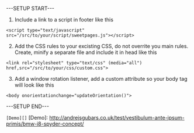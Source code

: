 ---SETUP START---

1) Include a link to a script in footer like this
<pre><code>&lt;script type="text/javascript" src="/src/to/your/script/sweetpages.js"&gt;&lt/script&gt;</code></pre>
2) Add the CSS rules to your excisting CSS, do not overrite you main rules. Create, minify a separate file and include it in head like this
<pre><code>&lt;link rel="stylesheet" type="text/css" (media="all") href,src="/src/to/your/css/custom.css"&gt;</code></pre>
3) Add a window rotation listener, add a custom attribute so your body tag will look like this
<pre><code>&lt;body onorientationchange="updateOrientation()"&gt;</code></pre>
---SETUP END---

<code>[Demo][]</code>
[Demo]: http://andrejsgubars.co.uk/test/vestibulum-ante-ipsum-primis/bmw-i8-spyder-concept/
